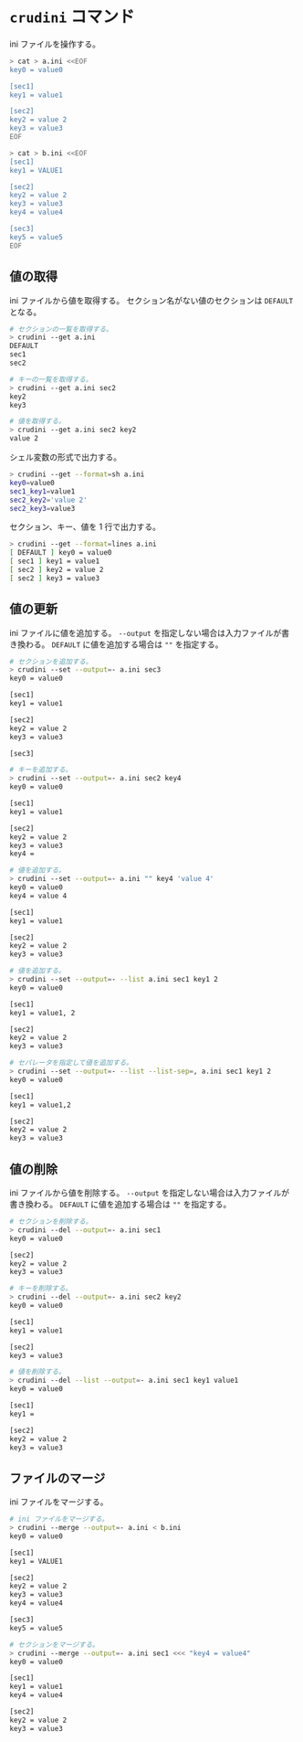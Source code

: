 # `crudini` コマンド

ini ファイルを操作する。

```sh
> cat > a.ini <<EOF
key0 = value0

[sec1]
key1 = value1

[sec2]
key2 = value 2
key3 = value3
EOF
```

```sh
> cat > b.ini <<EOF
[sec1]
key1 = VALUE1

[sec2]
key2 = value 2
key3 = value3
key4 = value4

[sec3]
key5 = value5
EOF
```

## 値の取得

ini ファイルから値を取得する。
セクション名がない値のセクションは `DEFAULT` となる。

```sh
# セクションの一覧を取得する。
> crudini --get a.ini
DEFAULT
sec1
sec2

# キーの一覧を取得する。
> crudini --get a.ini sec2
key2
key3

# 値を取得する。
> crudini --get a.ini sec2 key2
value 2
```

シェル変数の形式で出力する。

```sh
> crudini --get --format=sh a.ini
key0=value0
sec1_key1=value1
sec2_key2='value 2'
sec2_key3=value3
```

セクション、キー、値を 1 行で出力する。

```sh
> crudini --get --format=lines a.ini
[ DEFAULT ] key0 = value0
[ sec1 ] key1 = value1
[ sec2 ] key2 = value 2
[ sec2 ] key3 = value3
```

## 値の更新

ini ファイルに値を追加する。
`--output` を指定しない場合は入力ファイルが書き換わる。
`DEFAULT` に値を追加する場合は `""` を指定する。

```sh
# セクションを追加する。
> crudini --set --output=- a.ini sec3
key0 = value0

[sec1]
key1 = value1

[sec2]
key2 = value 2
key3 = value3

[sec3]

# キーを追加する。
> crudini --set --output=- a.ini sec2 key4
key0 = value0

[sec1]
key1 = value1

[sec2]
key2 = value 2
key3 = value3
key4 =

# 値を追加する。
> crudini --set --output=- a.ini "" key4 'value 4'
key0 = value0
key4 = value 4

[sec1]
key1 = value1

[sec2]
key2 = value 2
key3 = value3

# 値を追加する。
> crudini --set --output=- --list a.ini sec1 key1 2
key0 = value0

[sec1]
key1 = value1, 2

[sec2]
key2 = value 2
key3 = value3

# セパレータを指定して値を追加する。
> crudini --set --output=- --list --list-sep=, a.ini sec1 key1 2
key0 = value0

[sec1]
key1 = value1,2

[sec2]
key2 = value 2
key3 = value3
```

## 値の削除

ini ファイルから値を削除する。
`--output` を指定しない場合は入力ファイルが書き換わる。
`DEFAULT` に値を追加する場合は `""` を指定する。

```sh
# セクションを削除する。
> crudini --del --output=- a.ini sec1
key0 = value0

[sec2]
key2 = value 2
key3 = value3

# キーを削除する。
> crudini --del --output=- a.ini sec2 key2
key0 = value0

[sec1]
key1 = value1

[sec2]
key3 = value3

# 値を削除する。
> crudini --del --list --output=- a.ini sec1 key1 value1
key0 = value0

[sec1]
key1 =

[sec2]
key2 = value 2
key3 = value3
```

## ファイルのマージ

ini ファイルをマージする。

```sh
# ini ファイルをマージする。
> crudini --merge --output=- a.ini < b.ini
key0 = value0

[sec1]
key1 = VALUE1

[sec2]
key2 = value 2
key3 = value3
key4 = value4

[sec3]
key5 = value5

# セクションをマージする。
> crudini --merge --output=- a.ini sec1 <<< "key4 = value4"
key0 = value0

[sec1]
key1 = value1
key4 = value4

[sec2]
key2 = value 2
key3 = value3
```
